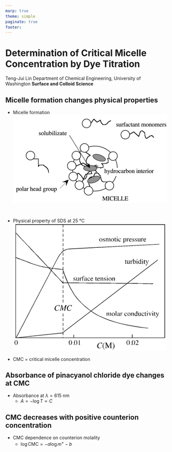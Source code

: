 ```yaml
---
marp: true
theme: simple
paginate: true
footer:
---
```

<!-- Marp for VS Code v1.5.2 -->

<!-- headingDivider: 2 -->
<!-- _class: cover -->
# Determination of Critical Micelle Concentration by Dye Titration

Teng-Jui Lin
Department of Chemical Engineering, University of Washington
**Surface and Colloid Science**

## Micelle formation changes physical properties
<!-- _class: twocol -->

- Micelle formation
![width:550px](micelle-formation.png)

&nbsp;

- Physical property of SDS at 25 °C
![width:550px](cmc-changes-physical-properties.png)

- CMC = critical micelle concentration

## Absorbance of pinacyanol chloride dye changes at CMC

- Absorbance at $\lambda = 615 \ \mathrm{nm}$
  - $A = -\log T \propto C$

## CMC decreases with positive counterion concentration

- CMC dependence on counterion molality
  - $\log\mathrm{CMC} = -a \log m^+ - b$
